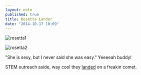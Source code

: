 ```yaml
---
layout: note
published: true
title: Rosetta Lander
date: "2014-10-17 10:09"
---
```


![rosetta1](https://farm9.staticflickr.com/8267/15775944001_fdc5c9fb62_o.png)

![rosetta2](https://farm8.staticflickr.com/7549/15593009760_aef8cf460f_o.png)

"She is sexy, but I never said she was easy."  Yeeeeah buddy!

STEM outreach aside, way cool they [landed](http://rosetta.esa.int) on a freakin comet.
